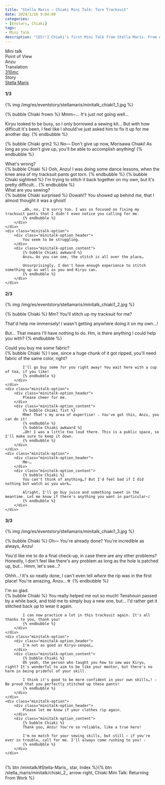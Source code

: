 ```yaml
---
title: "Stella Maris – Chiaki Mini Talk: Torn Tracksuit"
date: 2024/1/16 9:04:00
categories:
- [Enstars, Chiaki]
tags:
- Mini Talk
description: "[ES!!] Chiaki's first Mini Talk from Stella Maris. From Anzu's POV."
---
```

<div class="three-wrapper" style="--storyColor:#5ac189;--storyColor-rgb:90,193,137;--storyColor-h:147.4;--storyColor-s:45.4%;--storyColor-l:55.5%;">
    <div class="info-area">
        <div class="info">
            <div class="info-item characters">
                <div class="label">
                    Mini talk
                </div>
                <div class="value">
								<a href="/categories/Enstars/Chiaki" character="Chiaki"></a>
                </div>
            </div>
            <div class="info-item one">
                <div class="label">
                    Point of View
                </div>
                <div class="value">
                    Anzu
                </div>
            </div>
            <div class="info-item two">
                <div class="label">
                    Translation
                </div>
                <div class="value">
                    <a href="/about">310mc</a>
                </div>
            </div>
            <div class="info-item three">
                <div class="label">
                   Story
                </div>
                <div class="value">
                    <a href="/stella_maris">Stella Maris</a>
                </div>
            </div>
        </div>
    </div>
</div>

<!-- more -->

#### <div mt="rare"></div> 1/3

{% img /img/es/eventstory/stellamaris/minitalk_chiaki1_1.jpg %}

{% bubble Chiaki frown %}
Mmm~… It's just not going well…

Kiryu looked to be busy, so I only borrowed a sewing kit… But with how difficult it's been, I feel like I should've just asked him to fix it up for me another day.
{% endbubble %}

{% bubble Chiaki grin2 %}
No— Don't give up now, Morisawa Chiaki! As long as you don't give up, you'll be able to accomplish anything!
{% endbubble %}

<div class="minitalk" character="Anzu">
    <div class="minitalk-option">
        <div class="minitalk-option_header">
            What's wrong?
        </div>
        <div class="minitalk-option_content">
            {% bubble Chiaki %}
            Ooh, Anzu! I was doing some dance lessons, when the knee area of my tracksuit pants got torn.
            {% endbubble %}
            {% bubble Chiaki sightired %}
            I'm trying to stitch it back together on my own, but it's pretty difficult…
			{% endbubble %}
        </div>
    </div>
    <div class="minitalk-option">
        <div class="minitalk-option_header">
            What are you sewing?
        </div>
        <div class="minitalk-option_content">
            {% bubble Chiaki surprised %}
            Dowah!? You showed up behind me, that I almost thought it was a ghost!

            …Ah, no, I'm sorry too. I was so focused on fixing my tracksuit pants that I didn't even notice you calling for me.
			{% endbubble %}
        </div>
    </div>
    <div class="minitalk-option">
        <div class="minitalk-option_header">
            You seem to be struggling.
        </div>
        <div class="minitalk-option_content">
            {% bubble Chiaki awkward %}
            Anzu… As you can see, the stitch is all over the place…

            Unsurprisingly, I don't have enough experience to stitch something up as well as you and Kiryu can.
			{% endbubble %}
        </div>
    </div>
</div>

#### <div mt="rare"></div> 2/3

{% img /img/es/eventstory/stellamaris/minitalk_chiaki1_2.jpg %}

{% bubble Chiaki %}
Mm? You'll stitch up my tracksuit for me?

That'd help me immensely! I wasn't getting anywhere doing it on my own…!

But… That means I'll have nothing to do. Hm, is there anything I could help you with?
{% endbubble %}

<div class="minitalk" character="Anzu">
    <div class="minitalk-option">
        <div class="minitalk-option_header">
            Could you buy me some fabric?
        </div>
        <div class="minitalk-option_content">
            {% bubble Chiaki %}
            I see, since a huge chunk of it got ripped, you'll need fabric of the same color, right?

            I'll go buy some for you right away! You wait here with a cup of tea, if you like!
			{% endbubble %}
        </div>
    </div>
    <div class="minitalk-option">
        <div class="minitalk-option_header">
            Please cheer for me.
        </div>
        <div class="minitalk-option_content">
            {% bubble Chiaki fist %}
            Mhm! That's my area of expertise! ☆ You've got this, Anzu, you can do it!
            {% endbubble %}
            {% bubble Chiaki awkward %}
            …Oh! I was a little too loud there. This is a public space, so I'll make sure to keep it down.
			{% endbubble %}
        </div>
    </div>
    <div class="minitalk-option">
        <div class="minitalk-option_header">
            Mm~…
        </div>
        <div class="minitalk-option_content">
            {% bubble Chiaki %}
            You can't think of anything…? But I'd feel bad if I did nothing but watch as you work…

            Alright, I'll go buy juice and something sweet in the meantime. Let me know if there's anything you want in particular~♪
			{% endbubble %}
        </div>
    </div>
</div>

#### <div mt="rare"></div> 3/3

{% img /img/es/eventstory/stellamaris/minitalk_chiaki1_3.jpg %}

{% bubble Chiaki %}
Oh— You're already done? You're incredible as always, Anzu!

You'd like me to do a final check-up, in case there are any other problems? Honestly, I don't feel like there's any problem as long as the hole is patched up, but… Hmm, let's see…?

Ohhh…! It's so neatly done, I can't even tell *where* the rip was in the first place! You're amazing, Anzu…☆
{% endbubble %}

<div class="minitalk" character="Anzu">
    <div class="minitalk-option">
        <div class="minitalk-option_header">
          I'm so glad.
        </div>
        <div class="minitalk-option_content">
            {% bubble Chiaki %}
            You really helped me out so much! Tenshouin passed by a while back, and told me to simply buy a new one, but… I'd rather get it stitched back up to wear it again.

            I can now practice a lot in this tracksuit again. It's all thanks to you, thank you!
			{% endbubble %}
        </div>
    </div>
    <div class="minitalk-option">
        <div class="minitalk-option_header">
            I'm not as good as Kiryu-senpai…
        </div>
        <div class="minitalk-option_content">
            {% bubble Chiaki %}
            Oh yeah, the person who taught you how to sew was Kiryu, right? It's wonderful to aim to be like your mentor, but there's no harm in being prideful of your skill.

            I think it's good to be more confident in your own skills…! ☆ Be proud that you perfectly stitched up these pants!
			{% endbubble %}
        </div>
    </div>
    <div class="minitalk-option">
        <div class="minitalk-option_header">
            Please let me know if your clothes rip again.
        </div>
        <div class="minitalk-option_content">
            {% bubble Chiaki %}
            Thank you, Anzu! You're so reliable, like a true hero!

            I'm no match for your sewing skills, but still — if you're ever in trouble, call for me. I'll always come rushing to you! ☆
			{% endbubble %}
        </div>
    </div>
</div>
<br>
<div toc>{% btn /minitalk/#Stella-Maris,, star, Index %}{% btn /stella_maris/minitalk/chiaki_2,, arrow-right, Chiaki Mini Talk: Returning From Work %}</div>
